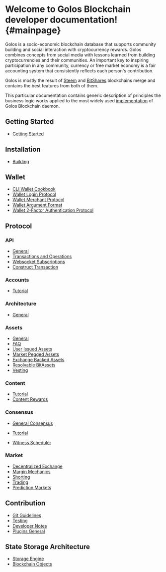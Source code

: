 Welcome to Golos Blockchain developer documentation! {#mainpage}
=====================================================

Golos is a socio-economic blockchain database that supports community building and social interaction with cryptocurrency rewards. Golos combines concepts from social media with lessons learned from building cryptocurrencies and their communities. An important key to inspiring participation in any community, currency or free market economy is a fair accounting system that consistently reflects each person's contribution. 

Golos is mostly the result of [Steem](https://github.com/steemit) and [BitShares](https://github.com/bitshares) blockchains merge and contains the best features from both of them. 

This particular documentation contains generic description of principles the business logic works applied to the most widely used [implementation](https://github.com/GolosChain/golos) of Golos Blockchain daemon.

## Getting Started

* [Getting Started](getting_started.md)

## Installation

* [Building](building.md)

## Wallet

* [CLI Wallet Cookbook](cli_wallet_cookbook.md)
* [Wallet Login Protocol](wallet_login_protocol.md)
* [Wallet Merchant Protocol](wallet_merchant_protocol.md)
* [Wallet Argument Format](wallet_argument_format.md)
* [Wallet 2-Factor Authentication Protocol](wallet_2_factor_authentication_protocol.md)

## Protocol

### API

* [General](api/api.md)
* [Transactions and Operations](https://developers.golos.io/golos-v0.17.0/d6/d7a/group__operations.html)
* [Websocket Subscriptions](api/websocket_subscriptions.md)
* [Construct Transaction](api/construct_transaction.md)

### Accounts

* [Tutorial](accounts/account_create.md)

### Architecture

* [General](architecture/general.md)

### Assets

* [General](assets/assets.md)
* [FAQ](assets/assets_faq.md)
* [User Issued Assets](assets/uia.md)
* [Market Pegged Assets](assets/mpa.md)
* [Exchange Backed Assets](assets/eba.md)
* [Resolvable BitAssets](assets/resolvable_bitassets.md)
* [Vesting](assets/vesting.md)

### Content

* [Tutorial](content/tutorial.md)
* [Content Rewards](content/reward_system.md)

### Consensus

* [General Consensus](consensus/dpos.md)

* [Tutorial](consensus/tutorial.md)
* [Witness Scheduler](consensus/scheduler.md)

### Market

* [Decentralized Exchange](market/dex.md)
* [Margin Mechanics](market/dex_margin_mechanics.md)
* [Shorting](market/dex_short.md)
* [Trading](market/dex_trading.md)
* [Prediction Markets](market/prediction_market.md)

## Contribution

* [Git Guidelines](contribution/git_guildelines.md)
* [Testing](contribution/testing.md)
* [Developer Notes](contribution/developer_notes.md)
* [Plugins General](contribution/plugin.md)

## State Storage Architecture

* [Storage Engine](storage/storage_engine.md)
* [Blockchain Objects](storage/blockchain_objects.md)

